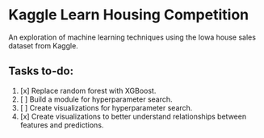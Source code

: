 # Kaggle Learn Housing Competition

An exploration of machine learning techniques using the Iowa house sales dataset from Kaggle. 

## Tasks to-do:

1. [x] Replace random forest with XGBoost.
2. [ ] Build a module for hyperparameter search.
3. [ ] Create visualizations for hyperparameter search.
4. [x] Create visualizations to better understand relationships between features and predictions.
